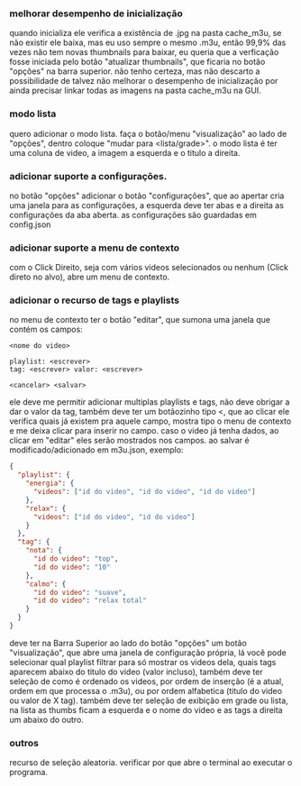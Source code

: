 ### melhorar desempenho de inicialização
quando inicializa ele verifica a existência de <id do video>.jpg na pasta cache_m3u, se não existir ele baixa, mas eu uso sempre o mesmo .m3u, então 99,9% das vezes não tem novas thumbnails para baixar, eu queria que a verficação fosse iniciada pelo botão "atualizar thumbnails", que ficaria no botão "opções" na barra superior. não tenho certeza, mas não descarto a possibilidade de talvez não melhorar o desempenho de inicialização por ainda precisar linkar todas as imagens na pasta cache_m3u na GUI.

### modo lista
quero adicionar o modo lista. faça o botão/menu "visualização" ao lado de "opções", dentro coloque "mudar para <lista/grade>". o modo lista é ter uma coluna de video, a imagem a esquerda e o titulo a direita.

### adicionar suporte a configurações.
no botão "opções" adicionar o botão "configurações", que ao apertar cria uma janela para as configurações, a esquerda deve ter abas e a direita as configurações da aba aberta. as configurações são guardadas em config.json

### adicionar suporte a menu de contexto
com o Click Direito, seja com vários videos selecionados ou nenhum (Click direto no alvo), abre um menu de contexto.

### adicionar o recurso de tags e playlists
no menu de contexto ter o botão "editar", que sumona uma janela que contém os campos:
```plaintext
<nome do video>

playlist: <escrever>
tag: <escrever> valor: <escrever>

<cancelar> <salvar>
```
ele deve me permitir adicionar multiplas playlists e tags, não deve obrigar a dar o valor da tag, também deve ter um botãozinho tipo <, que ao clicar ele verifica quais já existem pra aquele campo, mostra tipo o menu de contexto e me deixa clicar para inserir no campo. caso o video já tenha dados, ao clicar em "editar" eles serão mostrados nos campos. ao salvar é modificado/adicionado em m3u.json, exemplo:
```json
{
  "playlist": {
    "energia": {
      "videos": ["id do video", "id do video", "id do video"]
    },
    "relax": {
      "videos": ["id do video", "id do video"]
    }
  },
  "tag": {
    "nota": {
      "id do video": "top",
      "id do video": "10"
    },
    "calmo": {
      "id do video": "suave",
      "id do video": "relax total"
    }
  }
}
```
deve ter na Barra Superior ao lado do botão "opções" um botão "visualização", que abre uma janela de configuração própria, lá você pode selecionar qual playlist filtrar para só mostrar os videos dela, quais tags aparecem abaixo do titulo do video (valor incluso), também deve ter seleção de como é ordenado os videos, por ordem de inserção (é a atual, ordem em que processa o .m3u), ou por ordem alfabetica (titulo do video ou valor de X tag). também deve ter seleção de exibição em grade ou lista, na lista as thumbs ficam a esquerda e o nome do video e as tags a direita um abaixo do outro.

### outros
recurso de seleção aleatoria.
verificar por que abre o terminal ao executar o programa.